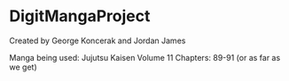 # DigitMangaProject
Created by George Koncerak and Jordan James

Manga being used: Jujutsu Kaisen Volume 11 Chapters: 89-91 (or as far as we get)